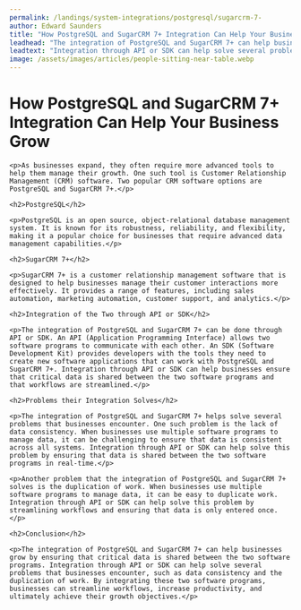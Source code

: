 ```yaml
---
permalink: /landings/system-integrations/postgresql/sugarcrm-7-
author: Edward Saunders
title: "How PostgreSQL and SugarCRM 7+ Integration Can Help Your Business Grow"
leadhead: "The integration of PostgreSQL and SugarCRM 7+ can help businesses grow by ensuring that critical data is shared between the two software programs"
leadtext: "Integration through API or SDK can help solve several problems that businesses encounter, such as data consistency and the duplication of work. By integrating these two software programs, businesses can streamline workflows, increase productivity, and ultimately achieve their growth objectives."
image: /assets/images/articles/people-sitting-near-table.webp
---
```

<div class="arttext">
	<h1>How PostgreSQL and SugarCRM 7+ Integration Can Help Your Business Grow</h1>

	<p>As businesses expand, they often require more advanced tools to help them manage their growth. One such tool is Customer Relationship Management (CRM) software. Two popular CRM software options are PostgreSQL and SugarCRM 7+.</p>

	<h2>PostgreSQL</h2>

	<p>PostgreSQL is an open source, object-relational database management system. It is known for its robustness, reliability, and flexibility, making it a popular choice for businesses that require advanced data management capabilities.</p>

	<h2>SugarCRM 7+</h2>

	<p>SugarCRM 7+ is a customer relationship management software that is designed to help businesses manage their customer interactions more effectively. It provides a range of features, including sales automation, marketing automation, customer support, and analytics.</p>

	<h2>Integration of the Two through API or SDK</h2>

	<p>The integration of PostgreSQL and SugarCRM 7+ can be done through API or SDK. An API (Application Programming Interface) allows two software programs to communicate with each other. An SDK (Software Development Kit) provides developers with the tools they need to create new software applications that can work with PostgreSQL and SugarCRM 7+. Integration through API or SDK can help businesses ensure that critical data is shared between the two software programs and that workflows are streamlined.</p>

	<h2>Problems their Integration Solves</h2>

	<p>The integration of PostgreSQL and SugarCRM 7+ helps solve several problems that businesses encounter. One such problem is the lack of data consistency. When businesses use multiple software programs to manage data, it can be challenging to ensure that data is consistent across all systems. Integration through API or SDK can help solve this problem by ensuring that data is shared between the two software programs in real-time.</p>

	<p>Another problem that the integration of PostgreSQL and SugarCRM 7+ solves is the duplication of work. When businesses use multiple software programs to manage data, it can be easy to duplicate work. Integration through API or SDK can help solve this problem by streamlining workflows and ensuring that data is only entered once.</p> 

	<h2>Conclusion</h2>

	<p>The integration of PostgreSQL and SugarCRM 7+ can help businesses grow by ensuring that critical data is shared between the two software programs. Integration through API or SDK can help solve several problems that businesses encounter, such as data consistency and the duplication of work. By integrating these two software programs, businesses can streamline workflows, increase productivity, and ultimately achieve their growth objectives.</p>

</div>